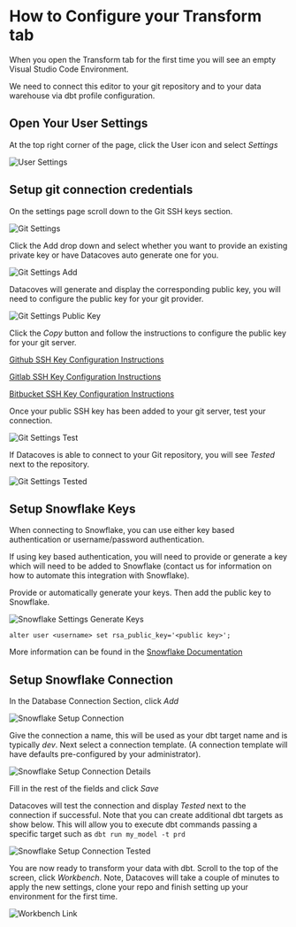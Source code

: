 # How to Configure your Transform tab

When you open the Transform tab for the first time you will see an empty Visual Studio Code Environment.

We need to connect this editor to your git repository and to your data warehouse via dbt profile configuration.

## Open Your User Settings

At the top right corner of the page, click the User icon and select _Settings_

![User Settings](./assets/user_settings.png)

## Setup git connection credentials

On the settings page scroll down to the Git SSH keys section.

![Git Settings](./assets/user_settings_git.png)

Click the Add drop down and select whether you want to provide an existing private key or have Datacoves auto generate one for you.

![Git Settings Add](./assets/user_settings_git2.png)

Datacoves will generate and display the corresponding public key, you will need to configure the public key for your git provider.

![Git Settings Public Key](./assets/user_settings_git3.png)

Click the _Copy_ button and follow the instructions to configure the public key for your git server.

[Github SSH Key Configuration Instructions](https://docs.github.com/en/authentication/connecting-to-github-with-ssh/adding-a-new-ssh-key-to-your-github-account)

[Gitlab SSH Key Configuration Instructions](https://www.theserverside.com/blog/Coffee-Talk-Java-News-Stories-and-Opinions/How-to-configure-GitLab-SSH-keys-for-secure-Git-connections#:~:text=Configure%20GitLab%20SSH%20keys,-Log%20into%20GitLab%20and%20click)

[Bitbucket SSH Key Configuration Instructions](https://dev.to/jorge_rockr/configuring-ssh-key-for-bitbucket-repositories-2925)

Once your public SSH key has been added to your git server, test your connection.

![Git Settings Test](./assets/user_settings_git4.png)

If Datacoves is able to connect to your Git repository, you will see _Tested_ next to the repository.

![Git Settings Tested](./assets/user_settings_git5.png)

## Setup Snowflake Keys

When connecting to Snowflake, you can use either key based authentication or username/password authentication.

If using key based authentication, you will need to provide or generate a key which will need to be added to Snowflake (contact us for information on how to automate this integration with Snowflake).

Provide or automatically generate your keys. Then add the public key to Snowflake.

![Snowflake Settings Generate Keys](./assets/user_settings_snowflake.png)

```
alter user <username> set rsa_public_key='<public key>';
```

More information can be found in the [Snowflake Documentation](https://docs.snowflake.com/en/user-guide/key-pair-auth.html#step-4-assign-the-public-key-to-a-snowflake-user)

## Setup Snowflake Connection

In the Database Connection Section, click _Add_

![Snowflake Setup Connection](./assets/user_settings_snowflake2.png)

Give the connection a name, this will be used as your dbt target name and is typically _dev_. Next select a connection template. (A connection template will have defaults pre-configured by your administrator).

![Snowflake Setup Connection Details](./assets/user_settings_snowflake3.png)

Fill in the rest of the fields and click _Save_

Datacoves will test the connection and display _Tested_ next to the connection if successful. Note that you can create additional dbt targets as show below. This will allow you to execute dbt commands passing a specific target such as `dbt run my_model -t prd`

![Snowflake Setup Connection Tested](./assets/user_settings_snowflake4.png)

You are now ready to transform your data with dbt. Scroll to the top of the screen, click _Workbench_. Note, Datacoves will take a couple of minutes to apply the new settings, clone your repo and finish setting up your environment for the first time.

![Workbench Link](./assets/user_settings_workbench.png)
